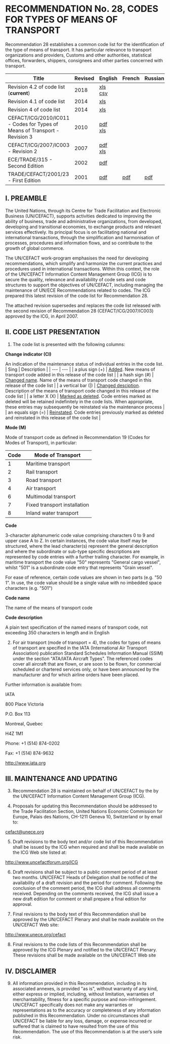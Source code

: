 # RECOMMENDATION No. 28, CODES FOR TYPES OF MEANS OF TRANSPORT

Recommendation 28 establishes a common code list for the identification of the type of means of transport. It has particular relevance to transport organizations and providers, Customs and other authorities, statistical offices, forwarders, shippers, consignees and other parties concerned with transport.

| Title | Revised | English | French | Russian |
| --- | --- | --- | --- | --- |
|Revision 4.2 of code list (**current**)|2018|[xls](./editions%26revisions/Rec28_Rev4.2e_2018.xls)<br/>[csv](./current/Rec28_Rev4.2e_2018.csv)|||
|Revision 4.1 of code list|2014|[xls](./editions%26revisions/rec28_Rev4.1e_2014.xls)|||
|Revision 4 of code list|2014|[xls](./editions%26revisions/rec28_Rev4e_2014.xls)|||
| CEFACT/ICG/2010/IC011 - Codes for Types of Means of Transport - Revision 3|2010|[pdf](./editions%26revisions/Rec28_Rev3e_2010.pdf)<br/>[xls](./editions%26revisions/rec28_Rev3e_2010.xls)|||
| CEFACT/ICG/2007/IC003 - Revision 2|2007|[pdf](./editions%26revisions/rec28_rev2e_2007.pdf)<br/>[xls](./editions%26revisions/rec28_rev2e_%2007.xls)|||
| ECE/TRADE/315 - Second Edition|2002|[pdf](./editions%26revisions/rec28_ece-trd-315.pdf)|||
| TRADE/CEFACT/2001/23 - First Edition|2001|[pdf](./editions%26revisions/rec28_01cf23e.pdf)|[pdf](./editions%26revisions/rec28_01cf23f.pdf)|[pdf](./editions%26revisions/rec28_01cf23r.pdf)|


## I. PREAMBLE
The United Nations, through its Centre for Trade
Facilitation and Electronic Business (UN/CEFACT),
supports activities dedicated to improving the ability of
business, trade and administrative organizations, from
developed, developing and transitional economies, to
exchange products and relevant services effectively. Its
principal focus is on facilitating national and international
transactions, through the simplification and
harmonisation of processes, procedures and information
flows, and so contribute to the growth of global
commerce.

The UN/CEFACT work-program emphasises the need
for developing recommendations, which simplify and
harmonize the current practices and procedures used in
international transactions. Within this context, the role of
the UN/CEFACT Information Content Management
Group (ICG) is to secure the quality, relevance and
availability of code sets and code structures to support
the objectives of UN/CEFACT, including managing the
maintenance of UN/ECE Recommendations related to
codes. The ICG prepared this latest revision of the code
list for Recommendation 28.

The attached revision supersedes and replaces the code
list released with the second revision of
Recommendation 28 (CEFACT/ICG/2007/IC003)
approved by the ICG, in April 2007.

## II. CODE LIST PRESENTATION

1. The code list is presented with the following columns:

**Change indicator (CI)**

An indication of the maintenance status of individual entries in the code list.
| Sing | Description | 
| --- | --- |
| a plus sign (+) | <ins>Added</ins>. New means of transport code added in this release of the code list |
| a hash sign (#) | <ins>Changed name</ins>. Name of the means of transport code changed in this release of the code list |
| a vertical bar (\|) | <ins>Changed desciption</ins>. Description of the means of transport code changed in this release of the code list |
| a letter X (X) | <ins>Marked as deleted</ins>. Code entries marked as deleted will be retained indefinitely in the code lists. When appropriate, these entries may subsequently be reinstated via the maintenance process |
| an equals sign (=) | <ins>Reinstated</ins>. Code entries previously marked as deleted and reinstated in this release of the code list |


**Mode (M)**

Mode of transport code as defined in Recommendation 19 (Codes for Modes of Transport), in particular:

| Code | Mode of Transport |
| --- | --- |
| 1 | Maritime transport |
| 2 | Rail transport |
| 3 | Road transport |
| 4 | Air transport |
| 6 | Multimodal transport |
| 7 | Fixed transport installation |
| 8 | Inland water transport |

**Code**

3-character alphanumeric code value comprising characters 0 to 9 and upper case A to Z.
In certain instances, the code value itself may be structured, where the lead character(s) represent the
general description and where the subordinate or sub-type specific descriptions are represented by
code entries with a further trailing character. For example, in maritime transport the code value "50"
represents "General cargo vessel", whilst "501" is a subordinate code entry that represents "Grain
vessel".

For ease of reference, certain code values are shown in two parts (e.g. "50 1". In use, the code
value should be a single value with no imbedded space characters (e.g. "501")


**Code name**

The name of the means of transport code

**Code description**

A plain text specification of the named means of transport code, not exceeding 350 characters in length and in English

2. For air transport (mode of transport = 4), the codes for types of means of transport are specified in the IATA
(International Air Transport Association) publication Standard Schedules Information Manual (SSIM) under the section "ATA/IATA Aircraft Types". The referenced
codes cover all aircraft that are flown, or are soon to be flown, for commercial scheduled or chartered services only, or have been announced by the manufacturer and
for which airline orders have been placed.

Further information is available from:

IATA

800 Place Victoria

P.O. Box 113

Montreal, Quebec

H4Z 1M1

Phone: +1 (514) 874-0202

Fax: +1 (514) 874-9632

http://www.iata.org


## III. MAINTENANCE AND UPDATING

3. Recommendation 28 is maintained on behalf of UN/CEFACT by the by the UN/CEFACT Information Content Management Group (ICG).

4. Proposals for updating this Recommendation should be addressed to the Trade Facilitation Section,
United Nations Economic Commission for Europe, Palais des Nations, CH-1211 Geneva 10, Switzerland or by
email to:

cefact@unece.org

5. Draft revisions to the body text and/or code list of this Recommendation shall be issued by the ICG when
required and shall be made available on the ICG Web site listed at:

http://www.uncefactforum.org/ICG

6. Draft revisions shall be subject to a public comment period of at least two months. UN/CEFACT
Heads of Delegation shall be notified of the availability of a draft revision and the period for comment. Following
the conclusion of the comment period, the ICG shall address all comments received. Depending on the
comments received, the ICG shall issue a new draft edition for comment or shall prepare a final edition for
approval.

7. Final revisions to the body text of this Recommendation shall be approved by the UN/CEFACT
Plenary and shall be made available on the UN/CEFACT Web site:

http://www.unece.org/cefact

8. Final revisions to the code lists of this Recommendation shall be approved by the ICG Plenary
and notified to the UN/CEFACT Plenary. These revisions shall be made available on the UN/CEFACT
Web site

## IV. DISCLAIMER

9. All information provided in this Recommendation, including in its associated annexes, is provided "as is",
without warranty of any kind, either express or implied, including, without limitation, warranties of
merchantability, fitness for a specific purpose and non-infringement. UN/CEFACT specifically does not make
any warranties or representations as to the accuracy or completeness of any information published in this
Recommendation. Under no circumstances shall UN/CEFACT be liable for any loss, damage, or expense
incurred or suffered that is claimed to have resulted from the use of this Recommendation. The use of this
Recommendation is at the user’s sole risk.
